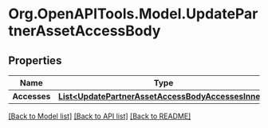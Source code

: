 # Org.OpenAPITools.Model.UpdatePartnerAssetAccessBody

## Properties

Name | Type | Description | Notes
------------ | ------------- | ------------- | -------------
**Accesses** | [**List&lt;UpdatePartnerAssetAccessBodyAccessesInner&gt;**](UpdatePartnerAssetAccessBodyAccessesInner.md) |  | 

[[Back to Model list]](../README.md#documentation-for-models) [[Back to API list]](../README.md#documentation-for-api-endpoints) [[Back to README]](../README.md)

